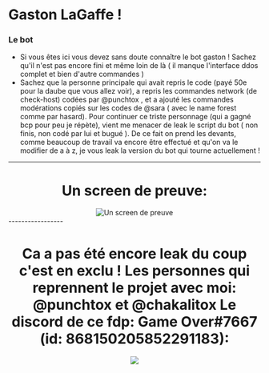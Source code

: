 # Gaston LaGaffe !

### Le bot
* Si vous êtes ici vous devez sans doute connaître le bot gaston !
Sachez qu'il n'est pas encore fini et même loin de là ( il manque l'interface ddos complet et bien d'autre commandes )
* Sachez que la personne principale qui avait repris le code (payé 50e pour la daube que vous allez voir),
a repris les commandes network (de check-host) codées par @punchtox , et a ajouté les commandes modérations copiés sur les codes de @sara ( avec le name forest comme par hasard).
Pour continuer ce triste personnage (qui a gagné bcp pour peu je répète), vient me menacer de leak le script du bot ( non finis, non codé par lui et bugué ).
De ce fait on prend les devants, comme beaucoup de travail va encore être effectué et qu'on va le modifier de a à z, je vous leak la version du bot qui tourne actuellement !

-----------------
<h1 align="center">Un screen de preuve:</h1>
<div align="center">
<img alt="Un screen de preuve" src="https://cdn.discordapp.com/attachments/914968096832380978/916053700651405322/m0yoaWe0RO6UJ6WCKAh9kA.png" />
</div>
-----------------
<h1 align="center">Ca a pas été encore leak du coup c'est en exclu !
Les personnes qui reprennent le projet avec moi: @punchtox et @chakalitox
Le discord de ce fdp: Game Over#7667 (id: 868150205852291183):</h1>
<div align="center">
 <img alt=" " src="https://images-ext-1.discordapp.net/external/-6qLkw4eZ0iQR3lAEK-UH-GjMyunpIDczDQIUeV57nU/%3Fcid%3D73b8f7b1504e5775d9e1e1e1ef3e850615f016c03d38f45b%26rid%3Dgiphy.mp4%26ct%3Dg/https/media0.giphy.com/media/l1J9Mzy2S7vWhwJSE/giphy.mp4"/>
</div>

